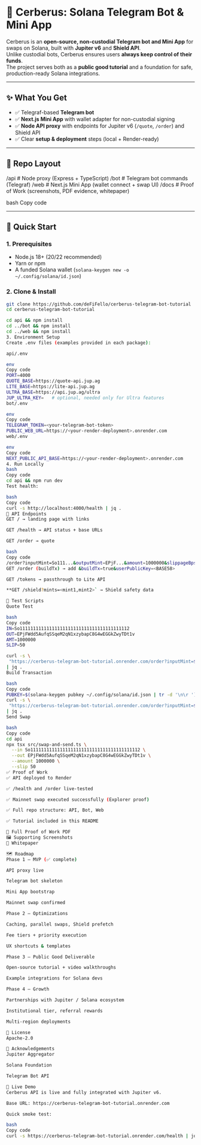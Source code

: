 # 🐶 Cerberus: Solana Telegram Bot & Mini App

Cerberus is an **open-source, non-custodial Telegram bot and Mini App** for swaps on Solana, built with **Jupiter v6** and **Shield API**.  
Unlike custodial bots, Cerberus ensures users **always keep control of their funds**.  
The project serves both as a **public good tutorial** and a foundation for safe, production-ready Solana integrations.

---

## ✨ What You Get
- ✅ Telegraf-based **Telegram bot**
- ✅ **Next.js Mini App** with wallet adapter for non-custodial signing
- ✅ **Node API proxy** with endpoints for Jupiter v6 (`/quote`, `/order`) and Shield API
- ✅ Clear **setup & deployment** steps (local + Render-ready)

---

## 📂 Repo Layout
/api # Node proxy (Express + TypeScript)
/bot # Telegram bot commands (Telegraf)
/web # Next.js Mini App (wallet connect + swap UI)
/docs # Proof of Work (screenshots, PDF evidence, whitepaper)

bash
Copy code

---

## 🚀 Quick Start

### 1. Prerequisites
- Node.js 18+ (20/22 recommended)  
- Yarn or npm  
- A funded Solana wallet (`solana-keygen new -o ~/.config/solana/id.json`)  

### 2. Clone & Install
```bash
git clone https://github.com/deFiFello/cerberus-telegram-bot-tutorial
cd cerberus-telegram-bot-tutorial

cd api && npm install
cd ../bot && npm install
cd ../web && npm install
3. Environment Setup
Create .env files (examples provided in each package):

api/.env

env
Copy code
PORT=4000
QUOTE_BASE=https://quote-api.jup.ag
LITE_BASE=https://lite-api.jup.ag
ULTRA_BASE=https://api.jup.ag/ultra
JUP_ULTRA_KEY=   # optional, needed only for Ultra features
bot/.env

env
Copy code
TELEGRAM_TOKEN=<your-telegram-bot-token>
PUBLIC_WEB_URL=https://<your-render-deployment>.onrender.com
web/.env

env
Copy code
NEXT_PUBLIC_API_BASE=https://<your-render-deployment>.onrender.com
4. Run Locally
bash
Copy code
cd api && npm run dev
Test health:

bash
Copy code
curl -s http://localhost:4000/health | jq .
🔧 API Endpoints
GET / → landing page with links

GET /health → API status + base URLs

GET /order → quote

bash
Copy code
/order?inputMint=So111...&outputMint=EPjF...&amount=1000000&slippageBps=50
GET /order (buildTx) → add &buildTx=true&userPublicKey=<BASE58>

GET /tokens → passthrough to Lite API

**GET /shield?mints=<mint1,mint2>` → Shield safety data

🧪 Test Scripts
Quote Test

bash
Copy code
IN=So11111111111111111111111111111111111111112
OUT=EPjFWdd5AufqSSqeM2qN1xzybapC8G4wEGGkZwyTDt1v
AMT=1000000
SLIP=50

curl -s \
 "https://cerberus-telegram-bot-tutorial.onrender.com/order?inputMint=${IN}&outputMint=${OUT}&amount=${AMT}&slippageBps=${SLIP}" \
| jq .
Build Transaction

bash
Copy code
PUBKEY=$(solana-keygen pubkey ~/.config/solana/id.json | tr -d '\n\r ')
curl -s \
 "https://cerberus-telegram-bot-tutorial.onrender.com/order?inputMint=${IN}&outputMint=${OUT}&amount=${AMT}&slippageBps=${SLIP}&buildTx=true&userPublicKey=${PUBKEY}" \
| jq .
Send Swap

bash
Copy code
cd api
npx tsx src/swap-and-send.ts \
  --in So11111111111111111111111111111111111111112 \
  --out EPjFWdd5AufqSSqeM2qN1xzybapC8G4wEGGkZwyTDt1v \
  --amount 1000000 \
  --slip 50
✅ Proof of Work
✅ API deployed to Render

✅ /health and /order live-tested

✅ Mainnet swap executed successfully (Explorer proof)

✅ Full repo structure: API, Bot, Web

✅ Tutorial included in this README

📄 Full Proof of Work PDF
🖼️ Supporting Screenshots
📑 Whitepaper

🗺 Roadmap
Phase 1 – MVP (✅ complete)

API proxy live

Telegram bot skeleton

Mini App bootstrap

Mainnet swap confirmed

Phase 2 – Optimizations

Caching, parallel swaps, Shield prefetch

Fee tiers + priority execution

UX shortcuts & templates

Phase 3 – Public Good Deliverable

Open-source tutorial + video walkthroughs

Example integrations for Solana devs

Phase 4 – Growth

Partnerships with Jupiter / Solana ecosystem

Institutional tier, referral rewards

Multi-region deployments

📜 License
Apache-2.0

🤝 Acknowledgements
Jupiter Aggregator

Solana Foundation

Telegram Bot API

🔗 Live Demo
Cerberus API is live and fully integrated with Jupiter v6.

Base URL: https://cerberus-telegram-bot-tutorial.onrender.com

Quick smoke test:

bash
Copy code
curl -s https://cerberus-telegram-bot-tutorial.onrender.com/health | jq .